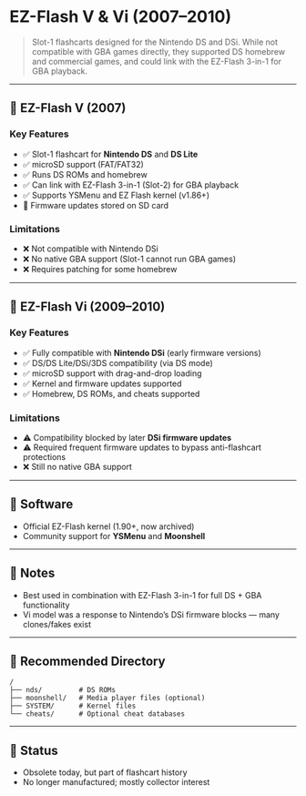 # EZ-Flash V & Vi (2007–2010)

> Slot-1 flashcarts designed for the Nintendo DS and DSi. While not compatible with GBA games directly, they supported DS homebrew and commercial games, and could link with the EZ-Flash 3-in-1 for GBA playback.

---

## 🔹 EZ-Flash V (2007)

### Key Features
- ✅ Slot-1 flashcart for **Nintendo DS** and **DS Lite**
- ✅ microSD support (FAT/FAT32)
- ✅ Runs DS ROMs and homebrew
- ✅ Can link with EZ-Flash 3-in-1 (Slot-2) for GBA playback
- ✅ Supports YSMenu and EZ Flash kernel (v1.86+)
- 🔄 Firmware updates stored on SD card

### Limitations
- ❌ Not compatible with Nintendo DSi
- ❌ No native GBA support (Slot-1 cannot run GBA games)
- ❌ Requires patching for some homebrew

---

## 🔸 EZ-Flash Vi (2009–2010)

### Key Features
- ✅ Fully compatible with **Nintendo DSi** (early firmware versions)
- ✅ DS/DS Lite/DSi/3DS compatibility (via DS mode)
- ✅ microSD support with drag-and-drop loading
- ✅ Kernel and firmware updates supported
- ✅ Homebrew, DS ROMs, and cheats supported

### Limitations
- ⚠️ Compatibility blocked by later **DSi firmware updates**
- ⚠️ Required frequent firmware updates to bypass anti-flashcart protections
- ❌ Still no native GBA support

---

## 🔧 Software
- Official EZ-Flash kernel (1.90+, now archived)
- Community support for **YSMenu** and **Moonshell**

---

## 📝 Notes
- Best used in combination with EZ-Flash 3-in-1 for full DS + GBA functionality
- Vi model was a response to Nintendo’s DSi firmware blocks — many clones/fakes exist

---

## 📂 Recommended Directory
```
/
├── nds/         # DS ROMs
├── moonshell/   # Media player files (optional)
├── SYSTEM/      # Kernel files
└── cheats/      # Optional cheat databases
```

---

## 📎 Status
- Obsolete today, but part of flashcart history
- No longer manufactured; mostly collector interest

